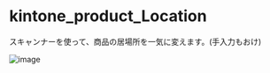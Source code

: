 # kintone_product_Location
スキャンナーを使って、商品の居場所を一気に変えます。(手入力もおけ)

![image](https://github.com/EdwardPiano/kintone_product_Location/assets/85467985/46cfdc2c-0d25-44e5-9c58-4a2a87d12d0a)
